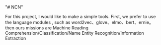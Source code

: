"# NCN" 

For this project, I would like to make a simple tools.
First, we prefer to use the language modules , such as word2vec、glove、elmo、bert、ernie。
then ours missions are Machine Reading Comprehension/Classification/Name Entity Recognition/Information Extraction




